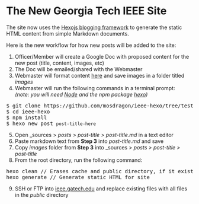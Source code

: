 The New Georgia Tech IEEE Site
==============================

The site now uses the [Hexojs blogging framework](https://github.com/hexojs/hexo) to generate the static HTML content from simple Markdown documents.

Here is the new workflow for how new posts will be added to the site:

1. Officer/Member will create a Google Doc with proposed content for the new post (title, content, images, etc)
2. The Doc will be emailed/shared with the Webmaster
3. Webmaster will format content [here](http://markable.in/editor/)  and save images in a folder titled _images_
4. Webmaster will run the following commands in a terminal prompt:<br>
_(note: you will need [Node](http://nodejs.org) and the npm package [hexo](https://github.com/hexojs/hexo))_
<pre>
$ git clone https://github.com/mosdragon/ieee-hexo/tree/test
$ cd ieee-hexo
$ npm install
$ hexo new post <code>post-title-here</code>
</pre>
5. Open _sources > _posts > post-title > post-title.md_ in a text editor
6. Paste markdown text from  __Step 3__ into _post-title.md_ and save
7. Copy _images_ folder from __Step 3__ into _sources > _posts > post-title > post-title_
8. From the root directory, run the following command:
<pre>
hexo clean // Erases cache and public directory, if it exists
hexo generate // Generate static HTML for site
</pre>
9. SSH or FTP into [ieee.gatech.edu](http://ieee.gatech.edu) and replace existing files with all files in the _public_ directory
